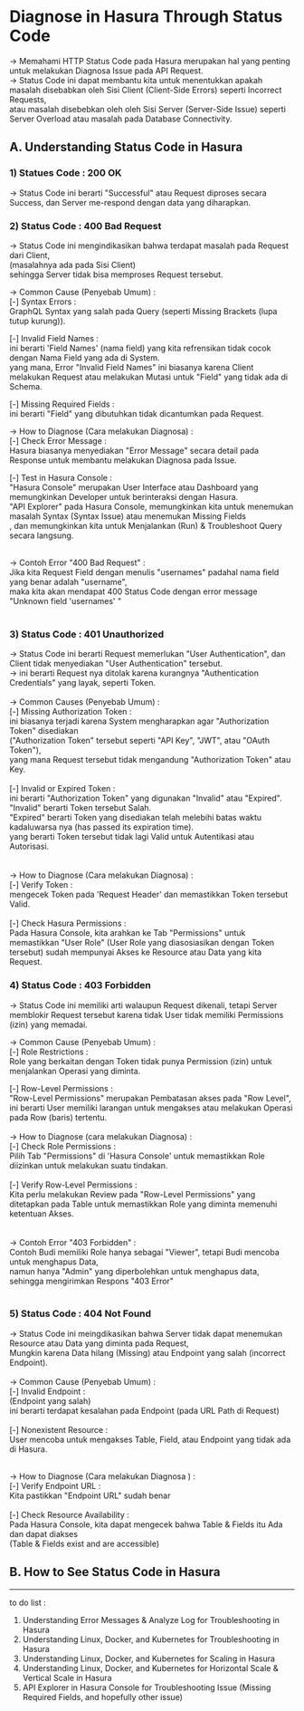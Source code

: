 # Diagnose in Hasura Through Status Code

-> Memahami HTTP Status Code pada Hasura merupakan hal yang penting untuk melakukan Diagnosa Issue pada API Request. <br/>
-> Status Code ini dapat membantu kita untuk menentukkan apakah masalah disebabkan oleh Sisi Client (Client-Side Errors) seperti Incorrect Requests, <br/>
atau masalah disebebkan oleh oleh Sisi Server (Server-Side Issue) seperti Server Overload atau masalah pada Database Connectivity. <br/>

## A. Understanding Status Code in Hasura <br/>

### 1) Statues Code : 200 OK <br/>

-> Status Code ini berarti "Successful" atau Request diproses secara Success, dan Server me-respond dengan data yang diharapkan. <br/>

### 2) Status Code : 400 Bad Request  <br/>
-> Status Code ini mengindikasikan bahwa terdapat masalah pada Request dari Client, <br/>
(masalahnya ada pada Sisi Client) <br/>
sehingga Server tidak bisa memproses Request tersebut. <br/>

-> Common Cause (Penyebab Umum) : <br/>
[-] Syntax Errors : <br/>
GraphQL Syntax yang salah pada Query (seperti Missing Brackets (lupa tutup kurung)). <br/>

[-] Invalid Field Names : <br/>
ini berarti 'Field Names' (nama field) yang kita refrensikan tidak cocok dengan Nama Field yang ada di System. <br/>
yang mana, Error "Invalid Field Names" ini biasanya karena Client melakukan Request atau melakukan Mutasi untuk "Field" yang tidak ada di Schema. <br/>

[-] Missing Required Fields : <br/>
ini berarti "Field" yang dibutuhkan tidak dicantumkan pada Request. <br/>

-> How to Diagnose (Cara melakukan Diagnosa) : <br/>
[-] Check Error Message : <br/>
Hasura biasanya menyediakan "Error Message" secara detail pada Response untuk membantu melakukan Diagnosa pada Issue. <br/>

[-] Test in Hasura Console : <br/>
"Hasura Console" merupakan User Interface atau Dashboard yang memungkinkan Developer untuk berinteraksi dengan Hasura. <br/>
"API Explorer" pada Hasura Console, memungkinkan kita untuk menemukan masalah Syntax (Syntax Issue) atau menemukan Missing Fields <br/>
, dan memungkinkan kita untuk Menjalankan (Run) & Troubleshoot Query secara langsung. <br/> <br/>


-> Contoh Error "400 Bad Request" : <br/>
Jika kita Request Field dengan menulis "usernames" padahal nama field yang benar adalah "username", <br/>
maka kita akan mendapat 400 Status Code dengan error message "Unknown field 'usernames' " <br/> <br/>


### 3) Status Code : 401 Unauthorized  <br/>
-> Status Code ini berarti Request memerlukan "User Authentication", dan Client tidak menyediakan "User Authentication" tersebut. <br/>
-> ini berarti Request nya ditolak karena kurangnya "Authentication Credentials" yang layak, seperti Token. <br/>
<br/>
-> Common Causes (Penyebab Umum) : <br/>
[-] Missing Authorization Token : <br/>
ini biasanya terjadi karena System mengharapkan agar "Authorization Token" disediakan <br/>
("Authorization Token" tersebut seperti "API Key", "JWT", atau "OAuth Token"), <br/>
yang mana Request tersebut tidak mengandung "Authorization Token" atau Key. <br/>
<br/>
[-] Invalid or Expired Token : <br/>
ini berarti "Authorization Token" yang digunakan "Invalid" atau "Expired". <br/>
"Invalid" berarti Token tersebut Salah. <br/>
"Expired" berarti Token yang disediakan telah melebihi batas waktu kadaluwarsa nya (has passed its expiration time). <br/>
yang berarti Token tersebut tidak lagi Valid untuk Autentikasi atau Autorisasi. <br/>
<br/>
<br/> 
-> How to Diagnose (Cara melakukan Diagnosa) :  <br/> 
[-] Verify Token : <br/> 
mengecek Token pada 'Request Header' dan memastikkan Token tersebut Valid. <br/> 
<br/> 
[-] Check Hasura Permissions : <br/> 
Pada Hasura Console, kita arahkan ke Tab "Permissions" untuk memastikkan "User Role" (User Role yang diasosiasikan dengan Token tersebut) sudah mempunyai Akses ke Resource atau Data yang kita Request. <br/> 


### 4) Status Code : 403 Forbidden  <br/> 

-> Status Code ini memiliki arti walaupun Request dikenali, tetapi Server memblokir Request tersebut karena tidak User tidak memiliki Permissions (izin) yang memadai. <br/> 

-> Common Cause (Penyebab Umum) : <br/> 
[-] Role Restrictions : <br/> 
Role yang berkaitan dengan Token tidak punya Permission (izin) untuk menjalankan Operasi yang diminta. <br/> 

[-] Row-Level Permissions : <br/> 
"Row-Level Permissions" merupakan Pembatasan akses pada "Row Level",  <br/> 
ini berarti User memiliki larangan untuk mengakses atau melakukan Operasi pada Row (baris) tertentu. <br/> 
<br/> 
-> How to Diagnose (cara melakukan Diagnosa) :   <br/> 
[-] Check Role Permissions : <br/> 
Pilih Tab "Permissions" di 'Hasura Console' untuk memastikkan Role diizinkan untuk melakukan suatu tindakan. <br/> 
<br/> 
[-] Verify Row-Level Permissions : <br/> 
Kita perlu melakukan Review pada "Row-Level Permissions" yang ditetapkan pada Table untuk memastikkan Role yang diminta memenuhi ketentuan Akses. <br/> 
<br/>  <br/> 
-> Contoh Error "403 Forbidden" :  <br/> 
Contoh Budi memiliki Role hanya sebagai "Viewer", tetapi Budi mencoba untuk menghapus Data, <br/> 
namun hanya "Admin" yang diperbolehkan untuk menghapus data, <br/> 
sehingga mengirimkan Respons "403 Error" <br/> <br/> 


### 5) Status Code : 404 Not Found  <br/> 

-> Status Code ini meingdikasikan bahwa Server tidak dapat menemukan Resource atau Data yang diminta pada Request, <br/> 
Mungkin karena Data hilang (Missing) atau Endpoint yang salah (incorrect Endpoint). <br/> 
<br/> 
-> Common Cause (Penyebab Umum) : <br/> 
[-] Invalid Endpoint : <br/> 
(Endpoint yang salah) <br/> 
ini berarti terdapat kesalahan pada Endpoint (pada URL Path di Request)  <br/> 
<br/> 
[-] Nonexistent Resource : <br/> 
User mencoba untuk mengakses Table, Field, atau Endpoint yang tidak ada di Hasura. <br/> 
<br/> 

-> How to Diagnose (Cara melakukan Diagnosa ) : <br/> 
[-] Verify Endpoint URL : <br/> 
Kita pastikkan "Endpoint URL" sudah benar <br/> 
<br/> 
[-] Check Resource Availability : <br/> 
Pada Hasura Console, kita dapat mengecek bahwa Table & Fields itu Ada dan dapat diakses <br/> 
(Table & Fields exist and are accessible) <br/> 





## B. How to See Status Code in Hasura



-----
to do list :
1) Understanding Error Messages & Analyze Log for Troubleshooting in Hasura <br/>
2) Understanding Linux, Docker, and Kubernetes for Troubleshooting in Hasura <br/>
3) Understanding Linux, Docker, and Kubernetes for Scaling in Hasura <br/>
4) Understanding Linux, Docker, and Kubernetes for Horizontal Scale & Vertical Scale in Hasura <br/>
5) API Explorer in Hasura Console for Troubleshooting Issue (Missing Required Fields, and hopefully other issue)
